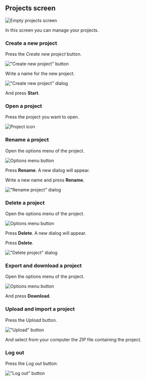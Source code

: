 ## Projects screen

![Empty projects screen](assets/img/projects_screen/introduction_1.png)

In this screen you can manage your projects.

### Create a new project

Press the *Create new project* button.

!["Create new project" button](assets/img/projects_screen/create_1.png)

Write a name for the new project.

!["Create new project" dialog](assets/img/projects_screen/create_2.png)

And press **Start**.

### Open a project

Press the project you want to open.

![Project icon](assets/img/projects_screen/open_1.png)

### Rename a project

Open the options menu of the project.

![Options menu button](assets/img/projects_screen/options.png)

Press **Rename**. A new dialog will appear.

Write a new name and press **Rename**.

!["Rename project" dialog](assets/img/projects_screen/rename_1.png)

### Delete a project

Open the options menu of the project.

![Options menu button](assets/img/projects_screen/options.png)

Press **Delete**. A new dialog will appear.

Press **Delete**.

!["Delete project" dialog](assets/img/projects_screen/delete_1.png)

### Export and download a project

Open the options menu of the project.

![Options menu button](assets/img/projects_screen/options.png)

And press **Download**.

### Upload and import a project

Press the *Upload* button.

!["Upload" button](assets/img/projects_screen/upload_1.png)

And select from your computer the ZIP file containing the project.

### Log out

Press the *Log out* button:

!["Log out" button](assets/img/projects_screen/log-out_1.png)
